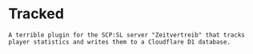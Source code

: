 # Tracked
    A terrible plugin for the SCP:SL server "Zeitvertreib" that tracks player statistics and writes them to a Cloudflare D1 database.